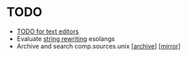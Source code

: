 # TODO

- [TODO for text editors](editors/TODO.md)
- Evaluate [string rewriting](https://esolangs.org/wiki/Rewriting) esolangs
- Archive and search comp.sources.unix [[archive](https://sources.vsta.org/comp.sources.unix/)]
  [[mirror](https://github.com/Cutlery-Drawer/comp.sources.unix)]
